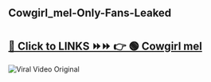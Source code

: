 
 ## Cowgirl_mel-Only-Fans-Leaked

# <h2><a href="https://clipsfans.com/Cowgirl_mel&ref=git">🔗 Click to LINKS ⏩⏩ 👉 🟢 Cowgirl mel </a></h2>

<a href="https://clipsfans.com/Cowgirl_mel&ref=git" rel="nofollow" data-target="animated-image.originalLink"><img src="https://i.ibb.co.com/xMMVF88/686577567.gif" alt="Viral Video Original" style="max-width: 100%; display: inline-block;" data-target="animated-image.originalImage"></a>
